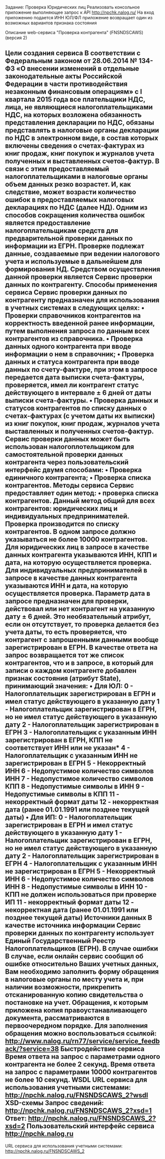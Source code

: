 Задание: Проверка Юридических лиц 
Реализовать консольное приложение выполняющее запрос к API http://npchk.nalog.ru/
На вход приложению подается ИНН  ЮЛ/ФЛ приложение возвращает один из возможных вариантов признака состояния

Описание web-сервиса "Проверка контрагента" (FNSNDSCAWS) (версия 2)

Цели создания сервиса 
В соответствии с Федеральным законом от 28.06.2014 № 134-ФЗ «О внесении изменений в отдельные законодательные акты Российской Федерации в части противодействия незаконным финансовым операциям» с I квартала 2015 года все плательщики НДС, лица, не являющиеся налогоплательщиками НДС, на которых возложена обязанность представления декларации по НДС, обязаны представлять в налоговые органы декларации по НДС в электронном виде, в состав которых включены сведения о счетах-фактурах из книг продаж, книг покупок и журналов учета полученных и выставленных счетов-фактур. В связи с этим предоставляемый налогоплательщиками в налоговые органы объем данных резко возрастет. И, как следствие, может возрасти количество ошибок в предоставляемых налоговых декларациях по НДС (далее НД). Одним из способов сокращения количества ошибок является предоставление налогоплательщикам средств для предварительной проверки данных по информации из ЕГРН. Проверке подлежат данные, создаваемые при ведении налогового учета и используемые в дальнейшем для формирования НД. Средством осуществления данной проверки является Сервис проверки данных по контрагенту.
Способы применения сервиса
Сервис проверки данных по контрагенту предназначен для использования в учетных системах в следующих целях:
•	Проверки справочников контрагентов на корректность введенной ранее информации, путем выполнения запроса по данным всех контрагентов из справочника.
•	Проверка данных одного контрагента при вводе информации о нем в справочник;
•	Проверка данных и статуса контрагента при вводе данных по счету-фактуре, при этом в запросе передается дата выписки счета-фактуры, проверяется, имел ли контрагент статус действующего в интервале ± 6 дней от даты выписки счета-фактуры.
•	Проверка данных и статусов контрагентов по списку данных о счетах-фактурах (с учетом даты их выписки) из книг покупок, книг продаж, журналов учета выставленных и полученных счетов-фактур.
Сервис проверки данных может быть использован налогоплотельщиком для самостоятельной проверки данных контрагента через пользовательский интерфейс  двумя способами:
•	Проверка единичного контрагента;
•	Проверка списка контрагентов.
Методы сервиса
Сервис предоставляет один метод:
•	проверка списка контрагентов.
Данный метод общий для всех контрагентов:  юридических лиц и индивидуальных предпринимателей.
Проверка производится по списку контрагентов. В одном запросе должно указываться не более 10000 контрагентов.
 Для юридических лиц в запросе в качестве данных контрагента указываются ИНН, КПП и дата, на которую осуществляется проверка. 
Для индивидуальных предпринимателей в запросе в качестве данных контрагента указываются ИНН и дата, на которую осуществляется проверка. 
Параметр дата в запросе предназначен для проверки, действовал или нет контрагент  на указанную дату ± 6 дней.  Это необязательный атрибут, если он отсутствует, то  проверка делается без учета даты, то есть проверяется, что контрагент с запрошенными данными  вообще  зарегистрирован в ЕГРН.
В качестве ответа на запрос  возвращается тот же список контрагентов, что и в запросе, в который для записи о каждом контрагенте добавлен признак состояния (атрибут State), принимающий значения:
•	Для ЮЛ:
0 - Налогоплательщик зарегистрирован в ЕГРН и имел статус действующего в указанную дату
1 - Налогоплательщик зарегистрирован в ЕГРН, но не имел статус действующего в указанную дату
2 - Налогоплательщик зарегистрирован в ЕГРН
3 - Налогоплательщик с указанным ИНН зарегистрирован в ЕГРН, КПП не соответствует ИНН или не указан*
4 - Налогоплательщик с указанным ИНН не зарегистрирован в ЕГРН
5 - Некорректный ИНН
6 - Недопустимое количество символов ИНН
7 - Недопустимое количество символов КПП
8 - Недопустимые символы в ИНН
9 - Недопустимые символы в КПП
11 - некорректный формат даты
12 - некорректная дата (ранее 01.01.1991 или позднее текущей даты)
•	Для ИП:
0 - Налогоплательщик зарегистрирован в ЕГРН и имел статус действующего в указанную дату
1 - Налогоплательщик зарегистрирован в ЕГРН, но не имел статус действующего в указанную дату
2 - Налогоплательщик зарегистрирован в ЕГРН
4 - Налогоплательщик с указанным ИНН не зарегистрирован в ЕГРН
5 - Некорректный ИНН
6 - Недопустимое количество символов ИНН
8 - Недопустимые символы в ИНН
10 - КПП не должен использоваться при проверке ИП
11 - некорректный формат даты
12 - некорректная дата (ранее 01.01.1991 или позднее текущей даты)
Источники данных
В качестве источника информации Сервис проверки данных по контрагенту использует Единый Государственный Реестр Налогоплательщиков  (ЕГРН).
В случае ошибки
В случае, если онлайн сервис сообщил об ошибке относительно Ваших учетных данных, Вам необходимо заполнить форму обращения в налоговые органы по месту учета и, при наличии возможности, прикрепить отсканированную копию свидетельства о постановке на учет. Обращения, к которым приложена копия правоустанавливающего документа, рассматриваются в первоочередном порядке. 
Для заполнения обращения можно воспользоваться ссылкой:
http://www.nalog.ru/rn77/service/service_feedback/?service=38
Быстродействие сервиса
Время ответа на запрос с параметрами одного контрагента не более  2 секунд.
Время ответа на запрос с параметрами 10000 контрагентов не более 10 секунд.
WSDL
URL сервиса для использования учетными системами:
http://npchk.nalog.ru/FNSNDSCAWS_2?wsdl
XSD-схемы
Запрос сведений:
http://npchk.nalog.ru/FNSNDSCAWS_2?xsd=1
Ответ:
http://npchk.nalog.ru/FNSNDSCAWS_2?xsd=2
Пользовательский интерфейс сервиса
http://npchk.nalog.ru
------------------------------------------------
URL сервиса для использования учетными системами:
http://npchk.nalog.ru/FNSNDSCAWS_2
